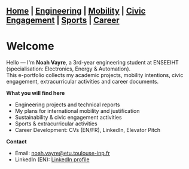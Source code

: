 [Home](index.md) | [Engineering](engineering.md) | [Mobility](mobility.md) | [Civic Engagement](civic.md) | [Sports](sports.md) | [Career](career.md)
---

# Welcome

Hello — I'm **Noah Vayre**, a 3rd-year engineering student at ENSEEIHT (specialisation: Electronics, Energy & Automation).  
This e-portfolio collects my academic projects, mobility intentions, civic engagement, extracurricular activities and career documents.

**What you will find here**
- Engineering projects and technical reports
- My plans for international mobility and justification
- Sustainability & civic engagement activities
- Sports & extracurricular activities
- Career Development: CVs (EN/FR), LinkedIn, Elevator Pitch

**Contact**
- Email: noah.vayre@etu.toulouse-inp.fr 
- LinkedIn (EN): [LinkedIn profile]((https://www.linkedin.com/in/noah-vayre))  
